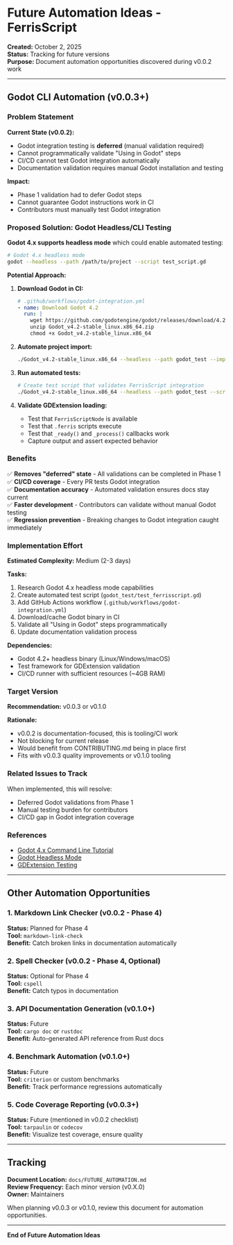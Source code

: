 # Future Automation Ideas - FerrisScript

**Created:** October 2, 2025  
**Status:** Tracking for future versions  
**Purpose:** Document automation opportunities discovered during v0.0.2 work

---

## Godot CLI Automation (v0.0.3+)

### Problem Statement

**Current State (v0.0.2):**

- Godot integration testing is **deferred** (manual validation required)
- Cannot programmatically validate "Using in Godot" steps
- CI/CD cannot test Godot integration automatically
- Documentation validation requires manual Godot installation and testing

**Impact:**

- Phase 1 validation had to defer Godot steps
- Cannot guarantee Godot instructions work in CI
- Contributors must manually test Godot integration

### Proposed Solution: Godot Headless/CLI Testing

**Godot 4.x supports headless mode** which could enable automated testing:

```bash
# Godot 4.x headless mode
godot --headless --path /path/to/project --script test_script.gd
```

**Potential Approach:**

1. **Download Godot in CI:**

   ```yaml
   # .github/workflows/godot-integration.yml
   - name: Download Godot 4.2
     run: |
       wget https://github.com/godotengine/godot/releases/download/4.2-stable/Godot_v4.2-stable_linux.x86_64.zip
       unzip Godot_v4.2-stable_linux.x86_64.zip
       chmod +x Godot_v4.2-stable_linux.x86_64
   ```

2. **Automate project import:**

   ```bash
   ./Godot_v4.2-stable_linux.x86_64 --headless --path godot_test --import
   ```

3. **Run automated tests:**

   ```bash
   # Create test script that validates FerrisScript integration
   ./Godot_v4.2-stable_linux.x86_64 --headless --path godot_test --script test_ferrisscript.gd
   ```

4. **Validate GDExtension loading:**
   - Test that `FerrisScriptNode` is available
   - Test that `.ferris` scripts execute
   - Test that `_ready()` and `_process()` callbacks work
   - Capture output and assert expected behavior

### Benefits

✅ **Removes "deferred" state** - All validations can be completed in Phase 1  
✅ **CI/CD coverage** - Every PR tests Godot integration  
✅ **Documentation accuracy** - Automated validation ensures docs stay current  
✅ **Faster development** - Contributors can validate without manual Godot testing  
✅ **Regression prevention** - Breaking changes to Godot integration caught immediately

### Implementation Effort

**Estimated Complexity:** Medium (2-3 days)

**Tasks:**

1. Research Godot 4.x headless mode capabilities
2. Create automated test script (`godot_test/test_ferrisscript.gd`)
3. Add GitHub Actions workflow (`.github/workflows/godot-integration.yml`)
4. Download/cache Godot binary in CI
5. Validate all "Using in Godot" steps programmatically
6. Update documentation validation process

**Dependencies:**

- Godot 4.2+ headless binary (Linux/Windows/macOS)
- Test framework for GDExtension validation
- CI/CD runner with sufficient resources (~4GB RAM)

### Target Version

**Recommendation:** v0.0.3 or v0.1.0

**Rationale:**

- v0.0.2 is documentation-focused, this is tooling/CI work
- Not blocking for current release
- Would benefit from CONTRIBUTING.md being in place first
- Fits with v0.0.3 quality improvements or v0.1.0 tooling

### Related Issues to Track

When implemented, this will resolve:

- Deferred Godot validations from Phase 1
- Manual testing burden for contributors
- CI/CD gap in Godot integration coverage

### References

- [Godot 4.x Command Line Tutorial](https://docs.godotengine.org/en/stable/tutorials/editor/command_line_tutorial.html)
- [Godot Headless Mode](https://docs.godotengine.org/en/stable/tutorials/export/exporting_for_dedicated_servers.html)
- [GDExtension Testing](https://docs.godotengine.org/en/stable/tutorials/scripting/gdextension/index.html)

---

## Other Automation Opportunities

### 1. Markdown Link Checker (v0.0.2 - Phase 4)

**Status:** Planned for Phase 4  
**Tool:** `markdown-link-check`  
**Benefit:** Catch broken links in documentation automatically

### 2. Spell Checker (v0.0.2 - Phase 4, Optional)

**Status:** Optional for Phase 4  
**Tool:** `cspell`  
**Benefit:** Catch typos in documentation

### 3. API Documentation Generation (v0.1.0+)

**Status:** Future  
**Tool:** `cargo doc` or `rustdoc`  
**Benefit:** Auto-generated API reference from Rust docs

### 4. Benchmark Automation (v0.1.0+)

**Status:** Future  
**Tool:** `criterion` or custom benchmarks  
**Benefit:** Track performance regressions automatically

### 5. Code Coverage Reporting (v0.0.3+)

**Status:** Future (mentioned in v0.0.2 checklist)  
**Tool:** `tarpaulin` or `codecov`  
**Benefit:** Visualize test coverage, ensure quality

---

## Tracking

**Document Location:** `docs/FUTURE_AUTOMATION.md`  
**Review Frequency:** Each minor version (v0.X.0)  
**Owner:** Maintainers

When planning v0.0.3 or v0.1.0, review this document for automation opportunities.

---

**End of Future Automation Ideas**
